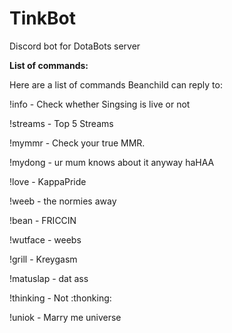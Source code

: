 # TinkBot
Discord bot for DotaBots server

**List of commands:**
            
Here are a list of commands Beanchild can reply to:


!info - Check whether Singsing is live or not


!streams - Top 5 Streams


!mymmr - Check your true MMR.


!mydong - ur mum knows about it anyway haHAA


!love - KappaPride


!weeb - the normies away


!bean - FRICCIN


!wutface - weebs


!grill - Kreygasm


!matuslap - dat ass


!thinking - Not :thonking:


!uniok - Marry me universe


